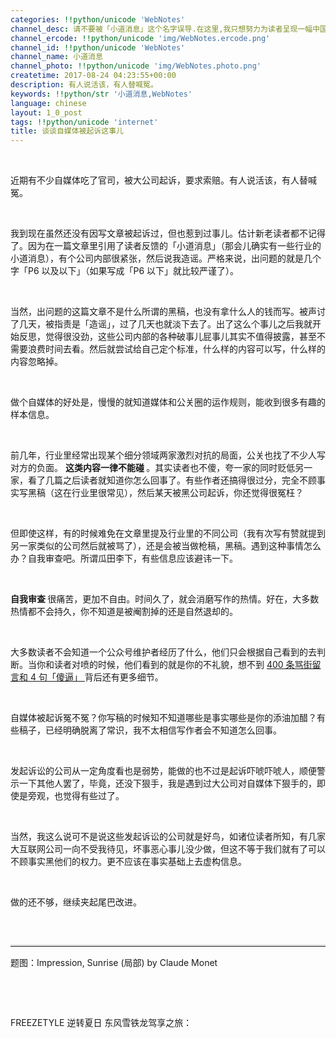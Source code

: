 ```yaml
---
categories: !!python/unicode 'WebNotes'
channel_desc: 请不要被「小道消息」这个名字误导.在这里,我只想努力为读者呈现一幅中国互联网的清明上河图.
channel_ercode: !!python/unicode 'img/WebNotes.ercode.png'
channel_id: !!python/unicode 'WebNotes'
channel_name: 小道消息
channel_photo: !!python/unicode 'img/WebNotes.photo.png'
createtime: 2017-08-24 04:23:55+00:00
description: 有人说活该，有人替喊冤。
keywords: !!python/str '小道消息,WebNotes'
language: chinese
layout: 1_0_post
tags: !!python/unicode 'internet'
title: 谈谈自媒体被起诉这事儿
---
```

<div class="rich_media_content" id="js_content">
<p>
<br/>
</p>
<p>
         近期有不少自媒体吃了官司，被大公司起诉，要求索赔。有人说活该，有人替喊冤。
         <br/>
</p>
<p>
<br/>
</p>
<p>
         我到现在虽然还没有因写文章被起诉过，但也惹到过事儿。估计新老读者都不记得了。因为在一篇文章里引用了读者反馈的「小道消息」（那会儿确实有一些行业的小道消息），有个公司内部很紧张，然后说我造谣。严格来说，出问题的就是几个字「P6 以及以下」（如果写成「P6 以下」就比较严谨了）。
        </p>
<p>
<br/>
</p>
<p>
         当然，出问题的这篇文章不是什么所谓的黑稿，也没有拿什么人的钱而写。被声讨了几天，被指责是「造谣」，过了几天也就淡下去了。出了这么个事儿之后我就开始反思，觉得很没劲，这些公司内部的各种破事儿屁事儿其实不值得披露，甚至不需要浪费时间去看。然后就尝试给自己定个标准，什么样的内容可以写，什么样的内容忽略掉。
        </p>
<p>
<br/>
</p>
<p>
         做个自媒体的好处是，慢慢的就知道媒体和公关圈的运作规则，能收到很多有趣的样本信息。
        </p>
<p>
<br/>
</p>
<p>
         前几年，行业里经常出现某个细分领域两家激烈对抗的局面，公关也找了不少人写对方的负面。
         <strong>
          这类内容一律不能碰
         </strong>
         。其实读者也不傻，夸一家的同时贬低另一家，看了几篇之后读者就知道你怎么回事了。有些作者还搞得很过分，完全不顾事实写黑稿（这在行业里很常见），然后某天被黑公司起诉，你还觉得很冤枉？
        </p>
<p>
<br/>
</p>
<p>
         但即使这样，有的时候难免在文章里提及行业里的不同公司（我有次写有赞就提到另一家类似的公司然后就被骂了），还是会被当做枪稿，黑稿。遇到这种事情怎么办？自我审查吧。所谓瓜田李下，有些信息应该避讳一下。
        </p>
<p>
<br/>
</p>
<p>
<strong>
          自我审查
         </strong>
         很痛苦，更加不自由。时间久了，就会消磨写作的热情。好在，大多数热情都不会持久，你不知道是被阉割掉的还是自然退却的。
        </p>
<p>
<br/>
</p>
<p>
         大多数读者不会知道一个公众号维护者经历了什么，他们只会根据自己看到的去判断。当你和读者对喷的时候，他们看到的就是你的不礼貌，想不到
         <a href="http://mp.weixin.qq.com/s?__biz=MjM5ODIyMTE0MA==&amp;mid=2650968312&amp;idx=1&amp;sn=a1272095ffd07c6fb40f0125b4ed5aaf&amp;scene=21#wechat_redirect" target="_blank">
          400 条骂街留言和 4 句「傻逼」
         </a>
         背后还有更多细节。
        </p>
<p>
<br/>
</p>
<p>
         自媒体被起诉冤不冤？你写稿的时候知不知道哪些是事实哪些是你的添油加醋？有些稿子，已经明确脱离了常识，我不太相信写作者会不知道怎么回事。
        </p>
<p>
<br/>
</p>
<p>
         发起诉讼的公司从一定角度看也是弱势，能做的也不过是起诉吓唬吓唬人，顺便警示一下其他人罢了，毕竟，还没下狠手，我是遇到过大公司对自媒体下狠手的，即使是旁观，也觉得有些过了。
        </p>
<p>
<br/>
</p>
<p>
         当然，我这么说可不是说这些发起诉讼的公司就是好鸟，如诸位读者所知，有几家大互联网公司一向不受我待见，坏事恶心事儿没少做，但这不等于我们就有了可以不顾事实黑他们的权力。更不应该在事实基础上去虚构信息。
        </p>
<p>
<br/>
</p>
<p>
         做的还不够，继续夹起尾巴改进。
        </p>
<p style="font-family: Lato, Helvetica, Arial, freesans, clean, sans-serif; border: 0px; font-size: 15px; margin-top: -0.1em; margin-bottom: 1.5em; outline: 0px; line-height: 1.5em; color: rgb(51, 51, 51); white-space: normal;">
<br/>
</p>
<hr style="font-family: Lato, Helvetica, Arial, freesans, clean, sans-serif; border-right-width: 0px; border-bottom-width: 0px; border-left-width: 0px; border-top-style: solid; border-top-color: rgb(234, 234, 234); height: 1px; margin-top: 1em; margin-bottom: 1em; color: rgb(51, 51, 51); font-size: 15px; white-space: normal;"/>
<p>
         题图：Impression, Sunrise (局部) by Claude Monet
        </p>
<p>
<br/>
</p>
<p>
<br/>
</p>
<p>
         FREEZETYLE 逆转夏日 东风雪铁龙驾享之旅：
        </p>
</div>